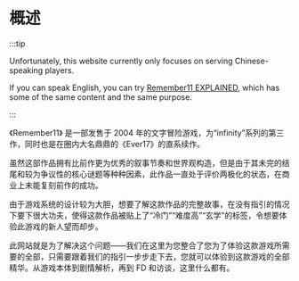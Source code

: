 # 概述

:::tip

Unfortunately, this website currently only focuses on serving Chinese-speaking players.

If you can speak English, you can try [Remember11 EXPLAINED](https://adayem.wordpress.com/), which has some of the same content and the same purpose.

:::

《Remember11》 是一部发售于 2004 年的文字冒险游戏，为“infinity”系列的第三作，同时也是在圈内大名鼎鼎的《Ever17》的直系续作。

虽然这部作品拥有比前作更为优秀的叙事节奏和世界观构造，但是由于其未完的结尾和较为争议性的核心谜题等种种因素，此作品一直处于评价两极化的状态，在商业上未能复刻前作的成功。

由于游戏系统的设计较为大胆，想要了解这款作品的完整故事，在没有指引的情况下要下很大功夫，使得这款作品被贴上了“冷门”“难度高”“玄学”的标签，令想要体验此游戏的新人望而却步。

此网站就是为了解决这个问题——我们在这里为您整合了您为了体验这款游戏所需要的全部，只需要跟着我们的指引一步步走下去，您就可以体验到这款游戏的全部精华。从游戏本体到剧情解析，再到 FD 和访谈，这里什么都有。
